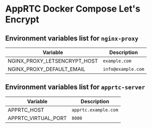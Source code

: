 # AppRTC Docker Compose Let's Encrypt

## Environment variables list for `nginx-proxy`

| Variable                     | Description        |
|------------------------------|--------------------|
| NGINX_PROXY_LETSENCRYPT_HOST | `example.com`      |
| NGINX_PROXY_DEFAULT_EMAIL    | `info@example.com` |

## Environment variables list for `apprtc-server`

| Variable            | Description          |
|---------------------|----------------------|
| APPRTC_HOST         | `apprtc.example.com` |
| APPRTC_VIRTUAL_PORT | `8080`               |

